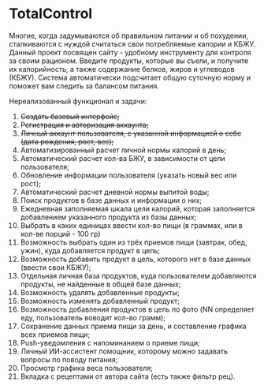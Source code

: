 # TotalControl

Многие, когда задумываются об правильном питании и об похудении, сталкиваются с нуждой считаться свои потребляемые калории и КБЖУ. Данный проект посвящен сайту - удобному инструменту для контроля за своим рационом. Введите продукты, которые вы съели, и получите их калорийность, а также содержание белков, жиров и углеводов (КБЖУ). Система автоматически подсчитает общую суточную норму и поможет вам следить за балансом питания.

Нереализованный функционал и задачи:
1) ~~Создать базовый интерфейс;~~
2) ~~Регистрация и авторизация аккаунта;~~
3) ~~Личный аккаунт пользователя, с указанной информацией о себе (дата рождения, рост, вес);~~
4) Автоматизированный расчет личной нормы калорий в день;
5) Автоматический расчет кол-ва БЖУ, в зависимости от цели пользователя;
6) Обновление информации пользователя (указать новый вес или рост);
7) Автоматический расчет дневной нормы выпитой воды;
8) Поиск продуктов в базе данных и информации о них;
9) Ежедневная заполняемая шкала цели калорий, которая заполняется добавлением указанного продукта из базы данных;
10) Выбрать в каких единицах ввести кол-во пищи (в граммах, или в кол-ве порций - 100 гр)
11) Возможность выбрать один из трёх приемов пищи (завтрак, обед, ужин), куда добавляется продукт в цель;
12) Возможность добавить продукт в цель, которого нет в базе данных (ввести свои КБЖУ);
13) Отдельная личная база продуктов, куда пользователем добавляются продукты, не найденные в общей базе данных;
14) Возможность удалять добавленные продукты;
15) Возможность изменять добавленный продукт;
16) Возможность добавления продуктов в цель по фото (NN определяет еду, пользователь воводит кол-во грамм);
17) Сохранение данных приема пищи за день, и составление графика всех приемов пищи;
18) Push-уведомления с напоминанием о приеме пищи;
19) Личный ИИ-ассистент помощник, которому можно задавать вопросы по поводу питания;
20) Просмотр графика веса пользователя;
21) Вкладка с рецептами от автора сайта (есть также фильтр рец).
